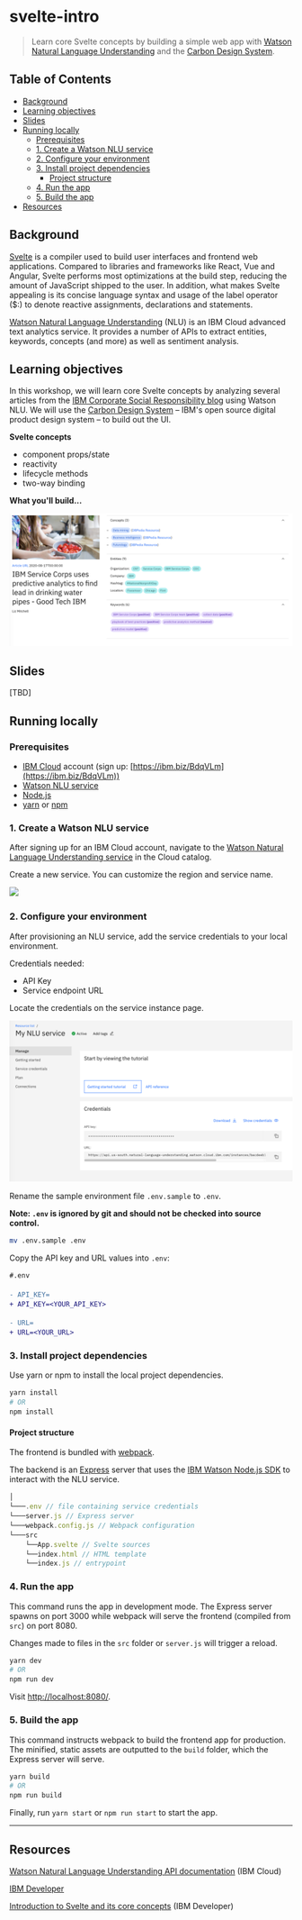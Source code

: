 # svelte-intro

> Learn core Svelte concepts by building a simple web app with [Watson Natural Language Understanding](https://www.ibm.com/cloud/watson-natural-language-understanding) and the [Carbon Design System](https://www.carbondesignsystem.com/).

## Table of Contents

- [Background](#background)
- [Learning objectives](#learning-objectives)
- [Slides](#slides)
- [Running locally](#running-locally)
  - [Prerequisites](#prerequisites)
  - [1. Create a Watson NLU service](#1-create-a-watson-nlu-service)
  - [2. Configure your environment](#2-configure-your-environment)
  - [3. Install project dependencies](#3-install-project-dependencies)
    - [Project structure](#project-structure)
  - [4. Run the app](#4-run-the-app)
  - [5. Build the app](#5-build-the-app)
- [Resources](#resources)

## Background

[Svelte](https://svelte.dev/) is a compiler used to build user interfaces and frontend web applications. Compared to libraries and frameworks like React, Vue and Angular, Svelte performs most optimizations at the build step, reducing the amount of JavaScript shipped to the user. In addition, what makes Svelte appealing is its concise language syntax and usage of the label operator (\$:) to denote reactive assignments, declarations and statements.

[Watson Natural Language Understanding](https://www.ibm.com/cloud/watson-natural-language-understanding) (NLU) is an IBM Cloud advanced text analytics service. It provides a number of APIs to extract entities, keywords, concepts (and more) as well as sentiment analysis.

## Learning objectives

In this workshop, we will learn core Svelte concepts by analyzing several articles from the [IBM Corporate Social Responsibility blog](https://www.ibm.com/blogs/corporate-social-responsibility/) using Watson NLU. We will use the [Carbon Design System](https://www.carbondesignsystem.com/) – IBM's open source digital product design system – to build out the UI.

**Svelte concepts**

- component props/state
- reactivity
- lifecycle methods
- two-way binding

**What you'll build...**

![](.assets/ui.png)

## Slides

[TBD]

## Running locally

### Prerequisites

- [IBM Cloud](https://cloud.ibm.com/) account (sign up: [https://ibm.biz/BdqVLm](https://ibm.biz/BdqVLm))
- [Watson NLU service](https://www.ibm.com/cloud/watson-natural-language-understanding)
- [Node.js](https://nodejs.org/en/)
- [yarn](https://classic.yarnpkg.com/en/docs/install#mac-stable) or [npm](https://www.npmjs.com/get-npm)

### 1. Create a Watson NLU service

After signing up for an IBM Cloud account, navigate to the [Watson Natural Language Understanding service](https://cloud.ibm.com/catalog/services/natural-language-understanding) in the Cloud catalog.

Create a new service. You can customize the region and service name.

![](.assets/nlu-creation.gif)

### 2. Configure your environment

After provisioning an NLU service, add the service credentials to your local environment.

Credentials needed:

- API Key
- Service endpoint URL

Locate the credentials on the service instance page.

![](.assets/nlu-service-provisioned.png)

Rename the sample environment file `.env.sample` to `.env`.

**Note: `.env` is ignored by git and should not be checked into source control.**

```sh
mv .env.sample .env
```

Copy the API key and URL values into `.env`:

```diff
#.env

- API_KEY=
+ API_KEY=<YOUR_API_KEY>

- URL=
+ URL=<YOUR_URL>
```

### 3. Install project dependencies

Use yarn or npm to install the local project dependencies.

```sh
yarn install
# OR
npm install
```

#### Project structure

The frontend is bundled with [webpack](https://webpack.js.org/).

The backend is an [Express](https://github.com/expressjs/express) server that uses the [IBM Watson Node.js SDK](https://github.com/watson-developer-cloud/node-sdk) to interact with the NLU service.

```js
│
└───.env // file containing service credentials
└───server.js // Express server
└───webpack.config.js // Webpack configuration
└───src
    └──App.svelte // Svelte sources
    └──index.html // HTML template
    └──index.js // entrypoint
```

### 4. Run the app

This command runs the app in development mode. The Express server spawns on port 3000 while webpack will serve the frontend (compiled from `src`) on port 8080.

Changes made to files in the `src` folder or `server.js` will trigger a reload.

```sh
yarn dev
# OR
npm run dev
```

Visit [http://localhost:8080/](http://localhost:8080/).

### 5. Build the app

This command instructs webpack to build the frontend app for production. The minified, static assets are outputted to the `build` folder, which the Express server will serve.

```sh
yarn build
# OR
npm run build
```

Finally, run `yarn start` or `npm run start` to start the app.

---

## Resources

[Watson Natural Language Understanding API documentation](https://cloud.ibm.com/apidocs/natural-language-understanding) (IBM Cloud)

[IBM Developer](https://developer.ibm.com/)

[Introduction to Svelte and its core concepts](https://developer.ibm.com/tutorials/svelte-introduction/)
(IBM Developer)
